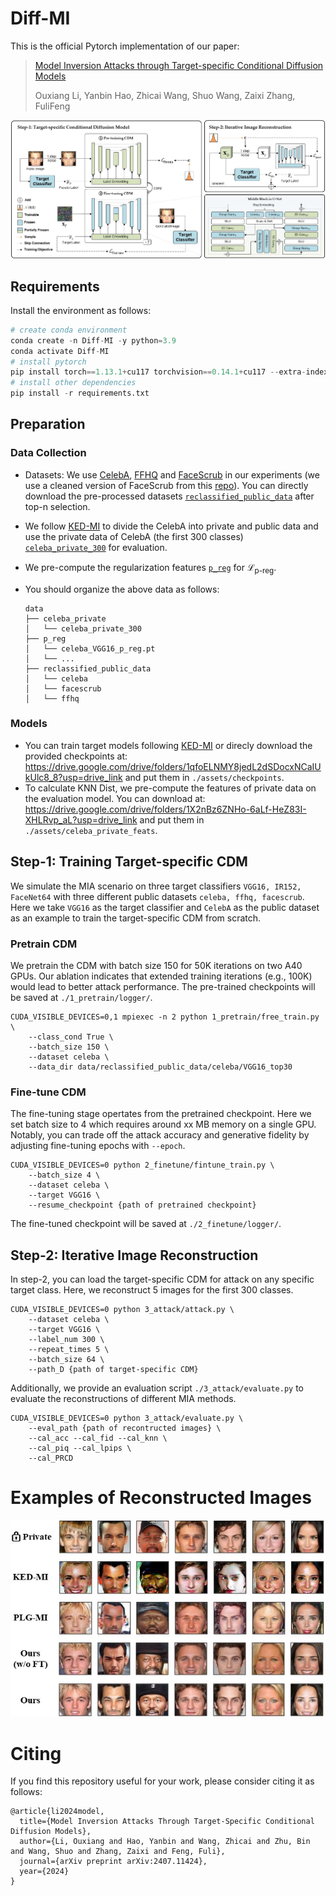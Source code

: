 # Diff-MI

This is the official Pytorch implementation of our paper:

> [Model Inversion Attacks through Target-specific Conditional Diffusion Models](https://www.arxiv.org/abs/2407.11424)
>
>  Ouxiang Li, Yanbin Hao, Zhicai Wang, Shuo Wang, Zaixi Zhang, FuliFeng

![fig1](assets/fig1.jpg)

## Requirements

Install the environment as follows:

```python
# create conda environment
conda create -n Diff-MI -y python=3.9
conda activate Diff-MI
# install pytorch 
pip install torch==1.13.1+cu117 torchvision==0.14.1+cu117 --extra-index-url https://download.pytorch.org/whl/cu117
# install other dependencies
pip install -r requirements.txt
```

## Preparation

### Data Collection

- Datasets: We use [CelebA](https://mmlab.ie.cuhk.edu.hk/projects/CelebA.html), [FFHQ](https://drive.google.com/open?id=1tg-Ur7d4vk1T8Bn0pPpUSQPxlPGBlGfv) and [FaceScrub](http://vintage.winklerbros.net/facescrub.html) in our experiments (we use a cleaned version of FaceScrub from this [repo](https://github.com/AI-Machine-Vision-Lab/FPVT_BMVC22-Face-Pyramid-Vision-Transformer)). You can directly download the pre-processed datasets [`reclassified_public_data`](https://drive.google.com/drive/folders/1w5Uj-5nhRPaYImTpiTEZPNQ8wNY_P8Hz?usp=drive_link) after top-n selection.

- We follow [KED-MI](https://github.com/SCccc21/Knowledge-Enriched-DMI/) to divide the CelebA into private and public data and use the private data of CelebA (the first 300 classes) [`celeba_private_300`](https://drive.google.com/file/d/1qNo2tHTc8ywjffToC3W7kQyCysaWZWq_/view?usp=drive_link) for evaluation.

- We pre-compute the regularization features [`p_reg`](https://drive.google.com/drive/folders/1r0-fX7R6REqtBUkC7bNmlzAnpFKCzW2B?usp=drive_link) for $\mathcal{L}_{\text{p-reg}}$.

- You should organize the above data as follows:

	```
	data
	├── celeba_private
	│   └── celeba_private_300
	├── p_reg
	│   └── celeba_VGG16_p_reg.pt
	│   └── ...
	├── reclassified_public_data
	│   └── celeba
	│   └── facescrub
	│   └── ffhq
	```

### Models

- You can train target models following [KED-MI](https://github.com/SCccc21/Knowledge-Enriched-DMI/) or direcly download the provided checkpoints at: https://drive.google.com/drive/folders/1qfoELNMY8jedL2dSDocxNCaIUkUlc8_8?usp=drive_link and put them in `./assets/checkpoints`.
- To calculate KNN Dist, we pre-compute the features of private data on the evaluation model. You can download at: https://drive.google.com/drive/folders/1X2nBz6ZNHo-6aLf-HeZ83I-XHLRvp_aL?usp=drive_link and put them in `./assets/celeba_private_feats`.

## Step-1: Training Target-specific CDM

We simulate the MIA scenario on three target classifiers `VGG16, IR152, FaceNet64` with three different public datasets `celeba, ffhq, facescrub`. Here we take `VGG16` as the target classifier and `CelebA` as the public dataset as an example to train the target-specific CDM from scratch.

### Pretrain CDM

We pretrain the CDM with batch size $150$ for $50\text{K}$ iterations on two A40 GPUs. Our ablation indicates that extended training iterations (e.g., $100\text{K}$) would lead to better attack performance. The pre-trained checkpoints will be saved at `./1_pretrain/logger/`.

```
CUDA_VISIBLE_DEVICES=0,1 mpiexec -n 2 python 1_pretrain/free_train.py \
    --class_cond True \
    --batch_size 150 \
    --dataset celeba \
    --data_dir data/reclassified_public_data/celeba/VGG16_top30
```

### Fine-tune CDM

The fine-tuning stage opertates from the pretrained checkpoint. Here we set batch size to $4$ which requires around xx MB memory on a single GPU. Notably, you can trade off the attack accuracy and generative fidelity by adjusting fine-tuning epochs with `--epoch`.

```
CUDA_VISIBLE_DEVICES=0 python 2_finetune/fintune_train.py \
    --batch_size 4 \
    --dataset celeba \
    --target VGG16 \
    --resume_checkpoint {path of pretrained checkpoint} 
```

The fine-tuned checkpoint will be saved at `./2_finetune/logger/`. 

## Step-2: Iterative Image Reconstruction 

In step-2, you can load the target-specific CDM for attack on any specific target class. Here, we reconstruct 5 images for the first 300 classes.

```
CUDA_VISIBLE_DEVICES=0 python 3_attack/attack.py \
    --dataset celeba \
    --target VGG16 \
    --label_num 300 \
    --repeat_times 5 \
    --batch_size 64 \
    --path_D {path of target-specific CDM}
```

Additionally, we provide an evaluation script `./3_attack/evaluate.py` to evaluate the reconstructions of different MIA methods.

```
CUDA_VISIBLE_DEVICES=0 python 3_attack/evaluate.py \
    --eval_path {path of recontructed images} \
    --cal_acc --cal_fid --cal_knn \
    --cal_piq --cal_lpips \
    --cal_PRCD
```

# Examples of Reconstructed Images

![fig2](assets/fig2.jpg)

# Citing
If you find this repository useful for your work, please consider citing it as follows:
```
@article{li2024model,
  title={Model Inversion Attacks Through Target-Specific Conditional Diffusion Models},
  author={Li, Ouxiang and Hao, Yanbin and Wang, Zhicai and Zhu, Bin and Wang, Shuo and Zhang, Zaixi and Feng, Fuli},
  journal={arXiv preprint arXiv:2407.11424},
  year={2024}
}
```